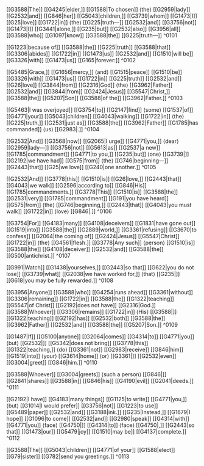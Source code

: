 [[G3588|The]] [[G4245|elder,]] [[G1588|To chosen]] ⟨the⟩ [[G2959|lady]] [[G2532|and]] [[G846|her]] [[G5043|children,]] [[G3739|whom]] [[G1473|I]] [[G25|love]] [[G1722|in]] ⟨the⟩ [[G225|truth—]] [[G2532|and]] [[G3756|not]] [[G1473|I]] [[G3441|alone,]] [[G235|but]] [[G2532|also]] [[G3956|all]] [[G3588|who]] [[G1097|know]] [[G3588|the]] [[G225|truth—]] ^0101

[[G1223|because of]] [[G3588|the]] [[G225|truth]] [[G3588|that]] [[G3306|abides]] [[G1722|in]] [[G1473|us]] [[G2532|and]] [[G1510|will be]] [[G3326|with]] [[G1473|us]] [[G165|forever:]] ^0102

[[G5485|Grace,]] [[G1656|mercy,]] ⟨and⟩ [[G1515|peace]] [[G1510|be]] [[G3326|with]] [[G1473|us]] [[G1722|in]] [[G225|truth]] [[G2532|and]] [[G26|love]] [[G3844|from]] [[G2316|God]] ⟨the⟩ [[G3962|Father]] [[G2532|and]] [[G3844|from]] [[G2424|Jesus]] [[G5547|Christ,]] [[G3588|the]] [[G5207|Son]] [[G3588|of the]] [[G3962|Father.]] ^0103

[[G5463|I was overjoyed]] [[G3754|to]] [[G2147|find]] ⟨some⟩ [[G1537|of]] [[G4771|your]] [[G5043|children]] [[G4043|walking]] [[G1722|in]] ⟨the⟩ [[G225|truth,]] [[G2531|just as]] [[G3588|the]] [[G3962|Father]] [[G1785|has commanded]] ⟨us⟩ [[G2983|.]] ^0104

[[G2532|And]] [[G3568|now]] [[G2065|I urge]] [[G4771|you,]] ⟨dear⟩ [[G2959|lady—]] [[G3756|not]] [[G5613|as]] [[G2537|a new]] [[G1785|commandment]] [[G4771|to you,]] [[G235|but]] ⟨one⟩ [[G3739|]] [[G2192|we have had]] [[G575|from]] ⟨the⟩ [[G746|beginning—]] [[G2443|that]] [[G25|we love]] [[G240|one another.]] ^0105

[[G2532|And]] [[G3778|this]] [[G1510|is]] [[G26|love,]] [[G2443|that]] [[G4043|we walk]] [[G2596|according to]] [[G846|His]] [[G1785|commandments.]] [[G3778|This]] [[G1510|is]] [[G3588|the]] [[G2531|very]] [[G1785|commandment]] [[G191|you have heard]] [[G575|from]] ⟨the⟩ [[G746|beginning,]] [[G2443|that]] [[G4043|you must walk]] [[G1722|in]] ⟨love⟩ [[G846|.]] ^0106

[[G3754|For]] [[G4183|many]] [[G4108|deceivers]] [[G1831|have gone out]] [[G1519|into]] [[G3588|the]] [[G2889|world,]] [[G3361|refusing]] [[G3670|to confess]] [[G2064|the coming of]] [[G2424|Jesus]] [[G5547|Christ]] [[G1722|in]] ⟨the⟩ [[G4561|flesh.]] [[G3778|Any such]] ⟨person⟩ [[G1510|is]] [[G3588|the]] [[G4108|deceiver]] [[G2532|and]] [[G3588|the]] [[G500|antichrist.]] ^0107

[[G991|Watch]] [[G1438|yourselves,]] [[G2443|so that]] [[G622|you do not lose]] [[G3739|what]] [[G2038|we have worked for,]] ⟨that⟩ [[G235|]] [[G618|you may be fully rewarded.]] ^0108

[[G3956|Anyone]] [[G3588|who]] [[G4254|runs ahead]] [[G3361|without]] [[G3306|remaining]] [[G1722|in]] [[G3588|the]] [[G1322|teaching]] [[G5547|of Christ]] [[G2192|does not have]] [[G2316|God.]] [[G3588|Whoever]] [[G3306|remains]] [[G1722|in]] ⟨His⟩ [[G3588|]] [[G1322|teaching]] [[G2192|has]] [[G2532|both]] [[G3588|the]] [[G3962|Father]] [[G2532|and]] [[G3588|the]] [[G5207|Son.]] ^0109

[[G1487|If]] [[G5100|anyone]] [[G2064|comes]] [[G4314|to]] [[G4771|you]] ⟨but⟩ [[G2532|]] [[G5342|does not bring]] [[G3778|this]] [[G1322|teaching,]] ⟨do⟩ [[G3361|not]] [[G2983|receive]] [[G846|him]] [[G1519|into]] ⟨your⟩ [[G3614|home]] ⟨or⟩ [[G3361|]] [[G2532|even]] [[G3004|greet]] [[G846|him.]] ^0110

[[G3588|Whoever]] [[G3004|greets]] ⟨such a person⟩ [[G846|]] [[G2841|shares]] [[G3588|in]] [[G846|his]] [[G4190|evil]] [[G2041|deeds.]] ^0111

[[G2192|I have]] [[G4183|many things]] [[G1125|to write]] [[G4771|you,]] ⟨but⟩ [[G1014|I would prefer]] [[G3756|not]] [[G1223|to use]] [[G5489|paper]] [[G2532|and]] [[G3188|ink.]] [[G235|Instead,]] [[G1679|I hope]] [[G1096|to come]] [[G2532|and]] [[G2980|speak]] [[G4314|with]] [[G4771|you]] ⟨face⟩ [[G4750|]] [[G4314|to]] ⟨face⟩ [[G4750|,]] [[G2443|so that]] [[G1473|our]] [[G5479|joy]] [[G1510|may be]] [[G4137|complete.]] ^0112

[[G3588|The]] [[G5043|children]] [[G4771|of your]] [[G1588|elect]] [[G79|sister]] [[G782|send you greetings.]] ^0113

